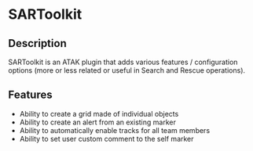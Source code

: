# SARToolkit

## Description
SARToolkit is an ATAK plugin that adds various features / configuration options (more or less related or useful in Search and Rescue operations).

## Features
- Ability to create a grid made of individual objects
- Ability to create an alert from an existing marker
- Ability to automatically enable tracks for all team members
- Ability to set user custom comment to the self marker
